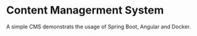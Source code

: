 # Content Managerment System

A simple CMS demonstrats the usage of Spring Boot, Angular and Docker. 
